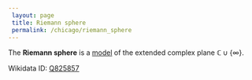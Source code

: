 ```yaml
---
 layout: page
 title: Riemann sphere
 permalink: /chicago/riemann_sphere
---
```

The **Riemann sphere** is a [model](https://mathgloss.github.io/MathGloss/model) of the extended complex plane $\mathbb C \cup \{\infty\}$.

Wikidata ID: [Q825857](https://www.wikidata.org/wiki/Q825857)